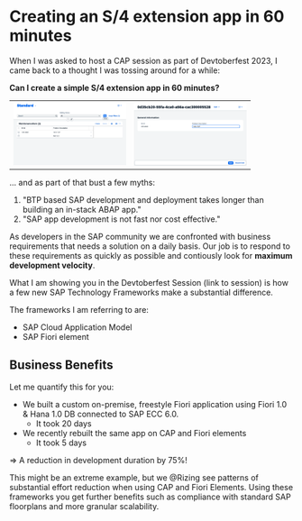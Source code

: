 # Creating an S/4 extension app in 60 minutes

When I was asked to host a CAP session as part of Devtoberfest 2023, I came back to a thought I was tossing around for a while: 

**Can I create a simple S/4 extension app in 60 minutes?** 

<table width="100%"><tr><td align="center"><img src="./img/screenshot1.png" alt="Screenshot 1" width="200"/></td><td align="center"><img src="./img/screenshot2.png" alt="Screenshot 2" width="200"/></td></tr></table>

... and as part of that bust a few myths: 
 1. "BTP based SAP development and deployment takes longer than building an in-stack ABAP app." 
 2. "SAP app development is not fast nor cost effective."

As developers in the SAP community we are  confronted with business requirements that needs a solution on a daily basis. Our job is to respond to these requirements as quickly as possible and contiously look for **maximum development velocity**. 

What I am showing you in the Devtoberfest Session (link to session) is how a few new SAP Technology Frameworks make a substantial difference. 

The frameworks I am referring to are: 
- SAP Cloud Application Model
- SAP Fiori element

## Business Benefits
Let me quantify this for you: 
- We built a custom on-premise, freestyle Fiori application using Fiori 1.0 & Hana 1.0 DB connected to SAP ECC 6.0. 
    - It took 20 days
- We recently rebuilt the same app on CAP and Fiori elements
    - It took 5 days

=> A reduction in development duration by 75%!

This might be an extreme example, but we @Rizing see patterns of substantial effort reduction when using CAP and Fiori Elements. Using these frameworks you get further benefits such as compliance with standard SAP floorplans and more granular scalability. 

